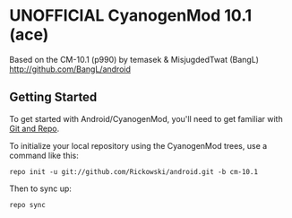 UNOFFICIAL CyanogenMod 10.1 (ace)
===========
Based on the CM-10.1 (p990) by temasek & MisjugdedTwat (BangL)
    http://github.com/BangL/android

Getting Started
---------------

To get started with Android/CyanogenMod, you'll need to get
familiar with [Git and Repo](http://source.android.com/source/using-repo.html).

To initialize your local repository using the CyanogenMod trees, use a command like this:

    repo init -u git://github.com/Rickowski/android.git -b cm-10.1

Then to sync up:

    repo sync
